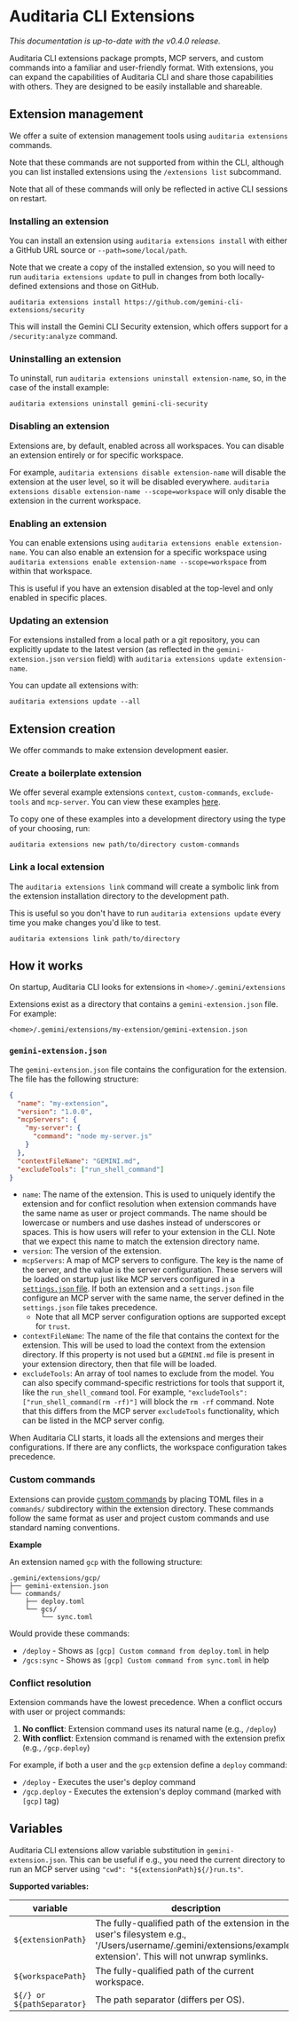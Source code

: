 # Auditaria CLI Extensions

_This documentation is up-to-date with the v0.4.0 release._

Auditaria CLI extensions package prompts, MCP servers, and custom commands into a familiar and user-friendly format. With extensions, you can expand the capabilities of Auditaria CLI and share those capabilities with others. They are designed to be easily installable and shareable.

## Extension management

We offer a suite of extension management tools using `auditaria extensions` commands.

Note that these commands are not supported from within the CLI, although you can list installed extensions using the `/extensions list` subcommand.

Note that all of these commands will only be reflected in active CLI sessions on restart.

### Installing an extension

You can install an extension using `auditaria extensions install` with either a GitHub URL source or `--path=some/local/path`.

Note that we create a copy of the installed extension, so you will need to run `auditaria extensions update` to pull in changes from both locally-defined extensions and those on GitHub.

```
auditaria extensions install https://github.com/gemini-cli-extensions/security
```

This will install the Gemini CLI Security extension, which offers support for a `/security:analyze` command.

### Uninstalling an extension

To uninstall, run `auditaria extensions uninstall extension-name`, so, in the case of the install example:

```
auditaria extensions uninstall gemini-cli-security
```

### Disabling an extension

Extensions are, by default, enabled across all workspaces. You can disable an extension entirely or for specific workspace.

For example, `auditaria extensions disable extension-name` will disable the extension at the user level, so it will be disabled everywhere. `auditaria extensions disable extension-name --scope=workspace` will only disable the extension in the current workspace.

### Enabling an extension

You can enable extensions using `auditaria extensions enable extension-name`. You can also enable an extension for a specific workspace using `auditaria extensions enable extension-name --scope=workspace` from within that workspace.

This is useful if you have an extension disabled at the top-level and only enabled in specific places.

### Updating an extension

For extensions installed from a local path or a git repository, you can explicitly update to the latest version (as reflected in the `gemini-extension.json` `version` field) with `auditaria extensions update extension-name`.

You can update all extensions with:

```
auditaria extensions update --all
```

## Extension creation

We offer commands to make extension development easier.

### Create a boilerplate extension

We offer several example extensions `context`, `custom-commands`, `exclude-tools` and `mcp-server`. You can view these examples [here](https://github.com/google-gemini/gemini-cli/tree/main/packages/cli/src/commands/extensions/examples).

To copy one of these examples into a development directory using the type of your choosing, run:

```
auditaria extensions new path/to/directory custom-commands
```

### Link a local extension

The `auditaria extensions link` command will create a symbolic link from the extension installation directory to the development path.

This is useful so you don't have to run `auditaria extensions update` every time you make changes you'd like to test.

```
auditaria extensions link path/to/directory
```

## How it works

On startup, Auditaria CLI looks for extensions in `<home>/.gemini/extensions`

Extensions exist as a directory that contains a `gemini-extension.json` file. For example:

`<home>/.gemini/extensions/my-extension/gemini-extension.json`

### `gemini-extension.json`

The `gemini-extension.json` file contains the configuration for the extension. The file has the following structure:

```json
{
  "name": "my-extension",
  "version": "1.0.0",
  "mcpServers": {
    "my-server": {
      "command": "node my-server.js"
    }
  },
  "contextFileName": "GEMINI.md",
  "excludeTools": ["run_shell_command"]
}
```

- `name`: The name of the extension. This is used to uniquely identify the extension and for conflict resolution when extension commands have the same name as user or project commands. The name should be lowercase or numbers and use dashes instead of underscores or spaces. This is how users will refer to your extension in the CLI. Note that we expect this name to match the extension directory name.
- `version`: The version of the extension.
- `mcpServers`: A map of MCP servers to configure. The key is the name of the server, and the value is the server configuration. These servers will be loaded on startup just like MCP servers configured in a [`settings.json` file](./cli/configuration.md). If both an extension and a `settings.json` file configure an MCP server with the same name, the server defined in the `settings.json` file takes precedence.
  - Note that all MCP server configuration options are supported except for `trust`.
- `contextFileName`: The name of the file that contains the context for the extension. This will be used to load the context from the extension directory. If this property is not used but a `GEMINI.md` file is present in your extension directory, then that file will be loaded.
- `excludeTools`: An array of tool names to exclude from the model. You can also specify command-specific restrictions for tools that support it, like the `run_shell_command` tool. For example, `"excludeTools": ["run_shell_command(rm -rf)"]` will block the `rm -rf` command. Note that this differs from the MCP server `excludeTools` functionality, which can be listed in the MCP server config.

When Auditaria CLI starts, it loads all the extensions and merges their configurations. If there are any conflicts, the workspace configuration takes precedence.

### Custom commands

Extensions can provide [custom commands](./cli/commands.md#custom-commands) by placing TOML files in a `commands/` subdirectory within the extension directory. These commands follow the same format as user and project custom commands and use standard naming conventions.

**Example**

An extension named `gcp` with the following structure:

```
.gemini/extensions/gcp/
├── gemini-extension.json
└── commands/
    ├── deploy.toml
    └── gcs/
        └── sync.toml
```

Would provide these commands:

- `/deploy` - Shows as `[gcp] Custom command from deploy.toml` in help
- `/gcs:sync` - Shows as `[gcp] Custom command from sync.toml` in help

### Conflict resolution

Extension commands have the lowest precedence. When a conflict occurs with user or project commands:

1. **No conflict**: Extension command uses its natural name (e.g., `/deploy`)
2. **With conflict**: Extension command is renamed with the extension prefix (e.g., `/gcp.deploy`)

For example, if both a user and the `gcp` extension define a `deploy` command:

- `/deploy` - Executes the user's deploy command
- `/gcp.deploy` - Executes the extension's deploy command (marked with `[gcp]` tag)

## Variables

Auditaria CLI extensions allow variable substitution in `gemini-extension.json`. This can be useful if e.g., you need the current directory to run an MCP server using `"cwd": "${extensionPath}${/}run.ts"`.

**Supported variables:**

| variable                   | description                                                                                                                                                     |
| -------------------------- | --------------------------------------------------------------------------------------------------------------------------------------------------------------- |
| `${extensionPath}`         | The fully-qualified path of the extension in the user's filesystem e.g., '/Users/username/.gemini/extensions/example-extension'. This will not unwrap symlinks. |
| `${workspacePath}`         | The fully-qualified path of the current workspace.                                                                                                              |
| `${/} or ${pathSeparator}` | The path separator (differs per OS).                                                                                                                            |
